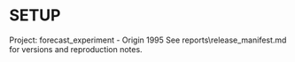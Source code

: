 # SETUP
Project: forecast_experiment - Origin 1995
See reports\release_manifest.md for versions and reproduction notes.
